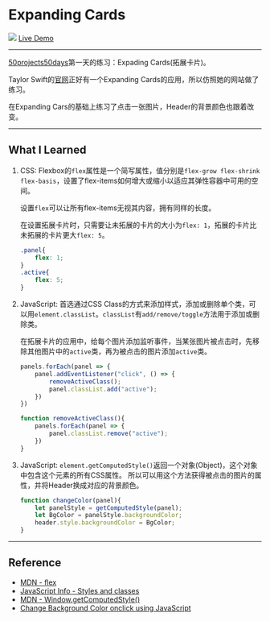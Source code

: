 # Expanding Cards
![](images/expading-cards.png)
[Live Demo](https://mia-expading-cards.netlify.app/)

---

[50projects50days](https://github.com/bradtraversy/50projects50days)第一天的练习：Expading Cards(拓展卡片)。

Taylor Swift的[官网](https://tstheerastour.taylorswift.com/)正好有一个Expanding Cards的应用，所以仿照她的网站做了练习。

在Expanding Cars的基础上练习了点击一张图片，Header的背景颜色也跟着改变。

---
## What I Learned

1. CSS: Flexbox的`flex`属性是一个简写属性，值分别是`flex-grow flex-shrink flex-basis`，设置了flex-items如何增大或缩小以适应其弹性容器中可用的空间。

    设置`flex`可以让所有flex-items无视其内容，拥有同样的长度。

    在设置拓展卡片时，只需要让未拓展的卡片的大小为`flex: 1`，拓展的卡片比未拓展的卡片更大`flex: 5`。

    ```CSS
    .panel{
        flex: 1;
    }
    .active{
        flex: 5;
    }
    ```

2. JavaScript: 首选通过CSS Class的方式来添加样式，添加或删除单个类，可以用`element.classList`。`classList`有`add/remove/toggle`方法用于添加或删除类。

    在拓展卡片的应用中，给每个图片添加监听事件，当某张图片被点击时，先移除其他图片中的`active`类，再为被点击的图片添加`active`类。
    ```JavaScript
    panels.forEach(panel => {
        panel.addEventListener("click", () => {
            removeActiveClass();
            panel.classList.add("active");
        })
    })

    function removeActiveClass(){
        panels.forEach(panel => {
            panel.classList.remove("active");
        })
    }
    ```

3. JavaScript: `element.getComputedStyle()`返回一个对象(Object)，这个对象中包含这个元素的所有CSS属性。
    所以可以用这个方法获得被点击的图片的属性，并将Header换成对应的背景颜色。
    ```JavaScript
    function changeColor(panel){
        let panelStyle = getComputedStyle(panel);
        let BgColor = panelStyle.backgroundColor;
        header.style.backgroundColor = BgColor;
    } 
    ```

---
## Reference
- [MDN - flex](https://developer.mozilla.org/zh-CN/docs/Web/CSS/flex)
- [JavaScript Info - Styles and classes](https://javascript.info/styles-and-classes)
- [MDN - Window.getComputedStyle()](https://developer.mozilla.org/en-US/docs/Web/API/Window/getComputedStyle)
- [Change Background Color onclick using JavaScript](https://youtu.be/UUJXTsNdDAE)